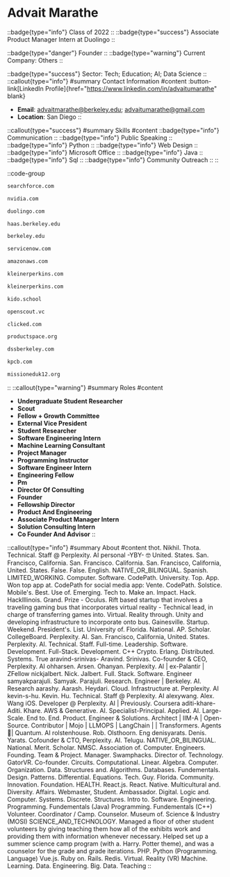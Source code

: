 # Advait Marathe
::badge{type="info"}
Class of 2022
::
::badge{type="success"}
Associate Product Manager Intern at Duolingo
::

::badge{type="danger"}
Founder
::
::badge{type="warning"}
Current Company: Others
::

::badge{type="success"}
Sector: Tech; Education; AI; Data Science
::
::callout{type="info"}
#summary
Contact Information
#content
:button-link[LinkedIn Profile]{href="https://www.linkedin.com/in/advaitumarathe" blank}
- **Email**: advaitmarathe@berkeley.edu; advaitumarathe@gmail.com
- **Location**: San Diego
::

::callout{type="success"}
#summary
Skills
#content
::badge{type="info"}
Communication
::
::badge{type="info"}
Public Speaking
::
::badge{type="info"}
Python
::
::badge{type="info"}
Web Design
::
::badge{type="info"}
Microsoft Office
::
::badge{type="info"}
Java
::
::badge{type="info"}
Sql
::
::badge{type="info"}
Community Outreach
::
::

::code-group
```bash [SearchForce]
searchforce.com
```
```bash [NVIDIA]
nvidia.com
```
```bash [Duolingo]
duolingo.com
```
```bash [Haas Business School at University of California Berkeley]
haas.berkeley.edu
```
```bash [UC Berkeley]
berkeley.edu
```
```bash [ServiceNow Ventures]
servicenow.com
```
```bash [Amazon Web Services]
amazonaws.com
```
```bash [KPCB]
kleinerperkins.com
```
```bash [Kleiner Perkins]
kleinerperkins.com
```
```bash [Safari Kid]
kido.school
```
```bash [Open Scout]
openscout.vc
```
```bash [ClickED - Fotografia]
clicked.com
```
```bash [Product Space]
productspace.org
```
```bash [Data Science Society at Berkeley]
dssberkeley.com
```
```bash [Kleiner Perkins Caufield & Byers]
kpcb.com
```
```bash [Missionedu]
missioneduk12.org
```
::
::callout{type="warning"}
#summary
Roles
#content
- **Undergraduate Student Researcher**
- **Scout**
- **Fellow + Growth Committee**
- **External Vice President**
- **Student Researcher**
- **Software Engineering Intern**
- **Machine Learning Consultant**
- **Project Manager**
- **Programming Instructor**
- **Software Engineer Intern**
- **Engineering Fellow**
- **Pm**
- **Director Of Consulting**
- **Founder**
- **Fellowship Director**
- **Product And Engineering**
- **Associate Product Manager Intern**
- **Solution Consulting Intern**
- **Co Founder And Advisor**
::

::callout{type="info"}
#summary
About
#content
thot. Nikhil. Thota. Technical. Staff @ Perplexity. AI personal -YBY- 🤓 United. States. San. Francisco, California. San. Francisco. California. San. Francisco, California, United. States. False. False. English. NATIVE_OR_BILINGUAL. Spanish. LIMITED_WORKING. Computer. Software. CodePath. University. Top. App. Won top app at. CodePath for social media app: Vente. CodePath. Solstice. Mobile's. Best. Use of. Emerging. Tech to. Make an. Impact. Hack. HackIllinois. Grand. Prize - Oculus. Rift based startup that involves a traveling gaming bus that incorporates virtual reality - Technical lead, in charge of transferring games into. Virtual. Reality through. Unity and developing infrastructure to incorporate onto bus. Gainesville. Startup. Weekend. President's. List. University of. Florida. National. AP. Scholar. CollegeBoard. Perplexity. AI. San. Francisco, California, United. States. Perplexity. AI. Technical. Staff. Full-time. Leadership. Software. Development. Full-Stack. Development. C++ Crypto. Erlang. Distributed. Systems. True aravind-srinivas- Aravind. Srinivas. Co-founder & CEO, Perplexity. AI ohharsen. Arsen. Ohanyan. Perplexity. AI | ex-Palantir | ZFellow nickjalbert. Nick. Jalbert. Full. Stack. Software. Engineer samyakparajuli. Samyak. Parajuli. Research. Engineer | Berkeley. AI. Research aarashy. Aarash. Heydari. Cloud. Infrastructure at. Perplexity. AI kevin-s-hu. Kevin. Hu. Technical. Staff @ Perplexity. AI alexywang. Alex. Wang iOS. Developer @ Perplexity. AI | Previously. Coursera aditi-khare- Aditi. Khare. AWS & Generative. AI. Specialist-Principal. Applied. AI. Large-Scale. End to. End. Product. Engineer & Solutions. Architect | IIM-A | Open-Source. Contributor | Mojo | LLMOPS | LangChain | | Transformers. Agents🤗| Quantum. AI rolstenhouse. Rob. Olsthoorn. Eng denisyarats. Denis. Yarats. Cofounder & CTO, Perplexity. AI. Telugu. NATIVE_OR_BILINGUAL. National. Merit. Scholar. NMSC. Association of. Computer. Engineers. Founding. Team & Project. Manager. Swamphacks. Director of. Technology. GatorVR. Co-founder. Circuits. Computational. Linear. Algebra. Computer. Organization. Data. Structures and. Algorithms. Databases. Fundementals. Design. Patterns. Differential. Equations. Tech. Guy. Florida. Community. Innovation. Foundation. HEALTH. React.js. React. Native. Multicultural and. Diversity. Affairs. Webmaster, Student. Ambassador. Digital. Logic and. Computer. Systems. Discrete. Structures. Intro to. Software. Engineering. Programming. Fundementals (Java) Programming. Fundementals (C++) Volunteer. Coordinator / Camp. Counselor. Museum of. Science & Industry (MOSI) SCIENCE_AND_TECHNOLOGY. Managed a floor of other student volunteers by giving teaching them how all of the exhibits work and providing them with information whenever necessary. Helped set up a summer science camp program (with a. Harry. Potter theme), and was a counselor for the grade and grade iterations. PHP. Python (Programming. Language) Vue.js. Ruby on. Rails. Redis. Virtual. Reality (VR) Machine. Learning. Data. Engineering. Big. Data. Teaching
::
